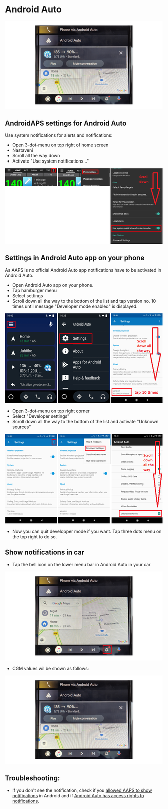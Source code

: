 # Android Auto

![AAPS CGM data on Android Auto](../images/AndroidAuto_05.png)

## AndroidAPS settings for Android Auto

Use system notifications for alerts and notifications:

* Open 3-dot-menu on top right of home screen
* Nastavení
* Scroll all the way down
* Activate "Use system notifications..."

![Use system notifications for alerts and notifications](../images/AndroidAuto_01.png)

## Settings in Android Auto app on your phone

As AAPS is no official Android Auto app notifications have to be activated in Android Auto.

* Open Android Auto app on your phone.
* Tap hamburger menu
* Select settings
* Scroll down all the way to the bottom of the list and tap version no. 10 times until message "Developer mode enabled" is displayed.

![Eable developer mode](../images/AndroidAuto_02.png)

* Open 3-dot-menu on top right corner
* Select "Developer settings"
* Scroll down all the way to the bottom of the list and activate "Unknown sources"

![Eable unknown sources](../images/AndroidAuto_03.png)

* Now you can quit developper mode if you want. Tap three dots menu on the top right to do so.

## Show notifications in car

* Tap the bell icon on the lower menu bar in Android Auto in your car

![Bell icon - Android Auto in car](../images/AndroidAuto_04.png)

* CGM values wil be shown as follows:

![AAPS CGM data on Android Auto](../images/AndroidAuto_05.png)

## Troubleshooting:

* If you don't see the notification, check if you [allowed AAPS to show notifications](#androidaps-settings-for-android-auto) in Android and if [Android Auto has access rights to notifications](#settings-in-android-auto-app-on-your-phone).